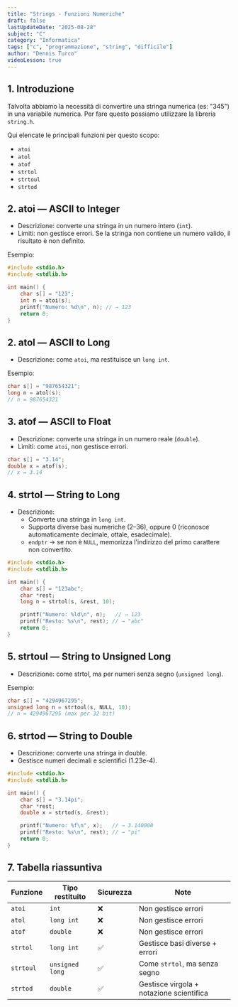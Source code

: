 ```yaml
---
title: "Strings - Funzioni Numeriche"
draft: false
lastUpdateDate: "2025-08-28"
subject: "C"
category: "Informatica"
tags: ["c", "programmazione", "string", "difficile"]
author: "Dennis Turco"
videoLesson: true
---
```


## 1. Introduzione

Talvolta abbiamo la necessità di convertire una stringa numerica (es: "345") in una variabile numerica. Per fare questo possiamo utilizzare la libreria `string.h`.

Qui elencate le principali funzioni per questo scopo:

- `atoi`
- `atol`
- `atof`
- `strtol`
- `strtoul`
- `strtod`

## 2. atoi — ASCII to Integer

- Descrizione: converte una stringa in un numero intero (`int`).
- Limiti: non gestisce errori. Se la stringa non contiene un numero valido, il risultato è non definito.

Esempio:

```c
#include <stdio.h>
#include <stdlib.h>

int main() {
    char s[] = "123";
    int n = atoi(s);
    printf("Numero: %d\n", n); // → 123
    return 0;
}
```

## 2. atol — ASCII to Long

- Descrizione: come `atoi`, ma restituisce un `long int`.

Esempio:

```c
char s[] = "987654321";
long n = atol(s);
// n = 987654321
```

## 3. atof — ASCII to Float

- Descrizione: converte una stringa in un numero reale (`double`).
- Limiti: come `atoi`, non gestisce errori.

```c
char s[] = "3.14";
double x = atof(s);
// x = 3.14
```

## 4. strtol — String to Long

- Descrizione:
  - Converte una stringa in `long int`.
  - Supporta diverse basi numeriche (2–36), oppure 0 (riconosce automaticamente decimale, ottale, esadecimale).
  - `endptr` → se non è `NULL`, memorizza l'indirizzo del primo carattere non convertito.

```c
#include <stdio.h>
#include <stdlib.h>

int main() {
    char s[] = "123abc";
    char *rest;
    long n = strtol(s, &rest, 10);

    printf("Numero: %ld\n", n);   // → 123
    printf("Resto: %s\n", rest); // → "abc"
    return 0;
}

```

## 5. strtoul — String to Unsigned Long

- Descrizione: come strtol, ma per numeri senza segno (`unsigned long`).

Esempio:

```c
char s[] = "4294967295";
unsigned long n = strtoul(s, NULL, 10);
// n = 4294967295 (max per 32 bit)
```

## 6. strtod — String to Double

- Descrizione: converte una stringa in double.
- Gestisce numeri decimali e scientifici (1.23e-4).

```c
#include <stdio.h>
#include <stdlib.h>

int main() {
    char s[] = "3.14pi";
    char *rest;
    double x = strtod(s, &rest);

    printf("Numero: %f\n", x);   // → 3.140000
    printf("Resto: %s\n", rest); // → "pi"
    return 0;
}
```

## 7. Tabella riassuntiva

| Funzione  | Tipo restituito | Sicurezza | Note                                     |
| --------- | --------------- | --------- | ---------------------------------------- |
| `atoi`    | `int`           | ❌         | Non gestisce errori                      |
| `atol`    | `long int`      | ❌         | Non gestisce errori                      |
| `atof`    | `double`        | ❌         | Non gestisce errori                      |
| `strtol`  | `long int`      | ✅         | Gestisce basi diverse + errori           |
| `strtoul` | `unsigned long` | ✅         | Come `strtol`, ma senza segno            |
| `strtod`  | `double`        | ✅         | Gestisce virgola + notazione scientifica |
